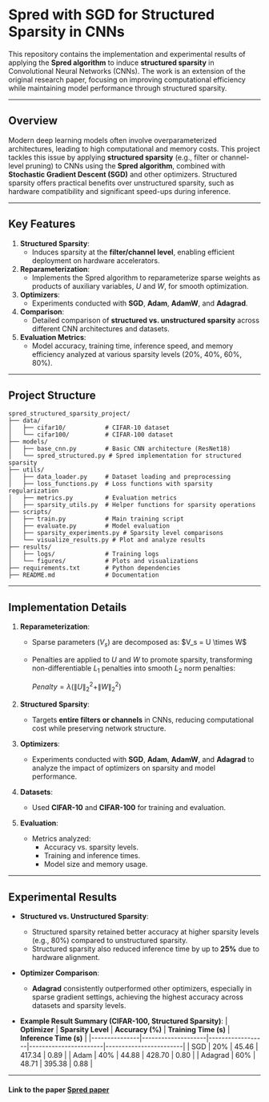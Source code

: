 # **Spred with SGD for Structured Sparsity in CNNs**

This repository contains the implementation and experimental results of applying the **Spred algorithm** to induce **structured sparsity** in Convolutional Neural Networks (CNNs). The work is an extension of the original research paper, focusing on improving computational efficiency while maintaining model performance through structured sparsity.

---

## **Overview**

Modern deep learning models often involve overparameterized architectures, leading to high computational and memory costs. This project tackles this issue by applying **structured sparsity** (e.g., filter or channel-level pruning) to CNNs using the **Spred algorithm**, combined with **Stochastic Gradient Descent (SGD)** and other optimizers. Structured sparsity offers practical benefits over unstructured sparsity, such as hardware compatibility and significant speed-ups during inference.

---

## **Key Features**
1. **Structured Sparsity**:
   - Induces sparsity at the **filter/channel level**, enabling efficient deployment on hardware accelerators.
2. **Reparameterization**:
   - Implements the Spred algorithm to reparameterize sparse weights as products of auxiliary variables, $U$ and $W$, for smooth optimization.
3. **Optimizers**:
   - Experiments conducted with **SGD**, **Adam**, **AdamW**, and **Adagrad**.
4. **Comparison**:
   - Detailed comparison of **structured vs. unstructured sparsity** across different CNN architectures and datasets.
5. **Evaluation Metrics**:
   - Model accuracy, training time, inference speed, and memory efficiency analyzed at various sparsity levels (20%, 40%, 60%, 80%).

---

## **Project Structure**

```plaintext
spred_structured_sparsity_project/
├── data/
│   ├── cifar10/           # CIFAR-10 dataset
│   └── cifar100/          # CIFAR-100 dataset
├── models/
│   ├── base_cnn.py        # Basic CNN architecture (ResNet18)
│   └── spred_structured.py # Spred implementation for structured sparsity
├── utils/
│   ├── data_loader.py     # Dataset loading and preprocessing
│   ├── loss_functions.py  # Loss functions with sparsity regularization
│   ├── metrics.py         # Evaluation metrics
│   ├── sparsity_utils.py  # Helper functions for sparsity operations
├── scripts/
│   ├── train.py           # Main training script
│   ├── evaluate.py        # Model evaluation
│   ├── sparsity_experiments.py # Sparsity level comparisons
│   └── visualize_results.py # Plot and analyze results
├── results/
│   ├── logs/              # Training logs
│   └── figures/           # Plots and visualizations
├── requirements.txt       # Python dependencies
├── README.md              # Documentation
```

---

## **Implementation Details**

1. **Reparameterization**:
   - Sparse parameters ($V_s$) are decomposed as:
     $V_s = U \times W\$
   - Penalties are applied to $U$ and $W$ to promote sparsity, transforming non-differentiable $L_1$ penalties into smooth $L_2$ norm penalties:
   
     $Penalty = \lambda (\|U\|_2^2 + \|W\|_2^2 )$

2. **Structured Sparsity**:
   - Targets **entire filters or channels** in CNNs, reducing computational cost while preserving network structure.

3. **Optimizers**:
   - Experiments conducted with **SGD**, **Adam**, **AdamW**, and **Adagrad** to analyze the impact of optimizers on sparsity and model performance.

4. **Datasets**:
   - Used **CIFAR-10** and **CIFAR-100** for training and evaluation.

5. **Evaluation**:
   - Metrics analyzed:
     - Accuracy vs. sparsity levels.
     - Training and inference times.
     - Model size and memory usage.

---

## **Experimental Results**

- **Structured vs. Unstructured Sparsity**:
  - Structured sparsity retained better accuracy at higher sparsity levels (e.g., 80%) compared to unstructured sparsity.
  - Structured sparsity also reduced inference time by up to **25%** due to hardware alignment.

- **Optimizer Comparison**:
  - **Adagrad** consistently outperformed other optimizers, especially in sparse gradient settings, achieving the highest accuracy across datasets and sparsity levels.

- **Example Result Summary (CIFAR-100, Structured Sparsity)**:
  | **Optimizer** | **Sparsity Level** | **Accuracy (%)** | **Training Time (s)** | **Inference Time (s)** |
  |---------------|--------------------|------------------|-----------------------|------------------------|
  | SGD           | 20%               | 45.46            | 417.34               | 0.89                  |
  | Adam          | 40%               | 44.88            | 428.70               | 0.80                  |
  | Adagrad       | 60%               | 48.71            | 395.38               | 0.88                  |

---

#### Link to the paper [Spred paper](https://proceedings.mlr.press/v202/ziyin23a/ziyin23a.pdf)
